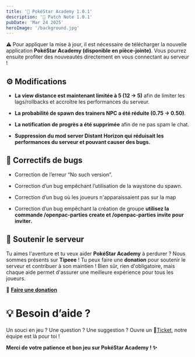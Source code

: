 ```yaml
---
title: '📜 PokéStar Academy 1.0.1'
description: '📜 Patch Note 1.0.1'
pubDate: 'Mar 24 2025'
heroImage: '/background.jpg'
---
```

⚠️ Pour appliquer la mise à jour, il est nécessaire de télécharger la nouvelle application **PokéStar Academy (disponible en pièce-jointe)**. Vous pourrez ensuite profiter des nouveautés directement en vous connectant au serveur !

## ⚙️ Modifications

- **La view distance est maintenant limitée à 5 (12 -> 5)** afin de limiter les lags/rollbacks et accroître les performances du serveur.

- **La probabilité de spawn des trainers NPC a été réduite (0.75 -> 0.50)**.

- **La notification de progrès a été supprimée** afin de ne pas spam le chat.

- **Suppression du mod server Distant Horizon qui réduisait les performances du serveur et pouvant causer des bugs.**

## 🔧 Correctifs de bugs

- Correction de l’erreur “No such version”.

- Correction d’un bug empêchant l’utilisation de la waystone du spawn.

- Correction d’un bug où les joueurs n'apparaissaient pas sur la map

- Correction d’un bug empêchant la création de groupe **utilisez la commande /openpac-parties create et /openpac-parties invite pour inviter.**

## 💸 Soutenir le serveur

Tu aimes l'aventure et tu veux aider **PokéStar Academy** à perdurer ? Nous sommes présents sur **Tipeee** ! Tu peux faire une **donation** pour soutenir le serveur et contribuer à son maintien ! Bien sûr, rien d'obligatoire, mais chaque aide permet d'assurer une meilleure expérience pour tous les joueurs.

🔗  **[Faire une donation](https://fr.tipeee.com/pokestar-academy)**

# 💡 Besoin d’aide ?

Un souci en jeu ? Une question ? Une suggestion ? Ouvre un 🎫[Ticket](https://discord.com/channels/894977651947757568/895005327387426827), notre équipe est là pour toi ! 

**Merci de votre patience et bon jeu sur PokéStar Academy ! ✨**